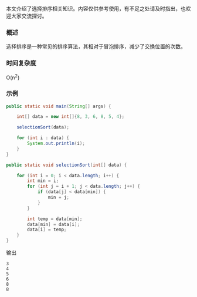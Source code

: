 本文介绍了选择排序相关知识。内容仅供参考使用，有不足之处请及时指出，也欢迎大家交流探讨。

### 概述

选择排序是一种常见的排序算法，其相对于冒泡排序，减少了交换位置的次数。

### 时间复杂度

O(n<sup>2</sup>)

### 示例

``` java
public static void main(String[] args) {

    int[] data = new int[]{8, 3, 6, 8, 5, 4};

    selectionSort(data);

    for (int i : data) {
        System.out.println(i);
    }
}

public static void selectionSort(int[] data) {

    for (int i = 0; i < data.length; i++) {
        int min = i;
        for (int j = i + 1; j < data.length; j++) {
            if (data[j] < data[min]) {
                min = j;
            }
        }

        int temp = data[min];
        data[min] = data[i];
        data[i] = temp;
    }
}
```

输出

``` text
3
4
5
6
8
8
```